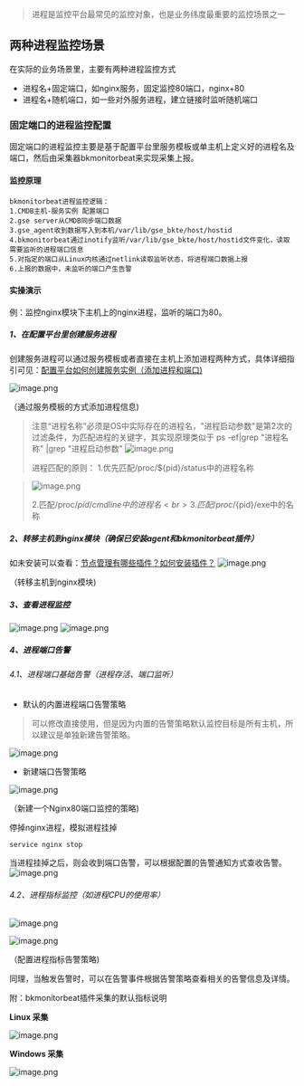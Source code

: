 >进程是监控平台最常见的监控对象，也是业务纬度最重要的监控场景之一

## 两种进程监控场景

在实际的业务场景里，主要有两种进程监控方式
- 进程名+固定端口，如nginx服务，固定监控80端口，nginx+80
- 进程名+随机端口，如一些对外服务进程，建立链接时监听随机端口

### 固定端口的进程监控配置
固定端口的进程监控主要是基于配置平台里服务模板或单主机上定义好的进程名及端口，然后由采集器bkmonitorbeat来实现采集上报。

#### 监控原理
```
bkmonitorbeat进程监控逻辑：
1.CMDB主机-服务实例 配置端口
2.gse server从CMDB同步端口数据
3.gse_agent收到数据写入到本机/var/lib/gse_bkte/host/hostid
4.bkmonitorbeat通过inotify监听/var/lib/gse_bkte/host/hostid文件变化，读取需要监听的进程端口信息
5.对指定的端口从Linux内核通过netlink读取监听状态，将进程端口数据上报
6.上报的数据中，未监听的端口产生告警
```

#### 实操演示
例：监控nginx模块下主机上的nginx进程，监听的端口为80。

##### 1、在配置平台里创建服务进程
创建服务进程可以通过服务模板或者直接在主机上添加进程两种方式，具体详细指引可见：[配置平台如何创建服务实例（添加进程和端口)](https://bk.tencent.com/s-mart/community/question/11178)

![image.png](https://smartpublic-10032816.file.myqcloud.com/custom/20230615152717/20044/20230615152717/--a91e736dfd2ed779d21289747db45cbb.png)

（通过服务模板的方式添加进程信息)

>注意“进程名称”必须是OS中实际存在的进程名，"进程启动参数"是第2次的过滤条件，为匹配进程的关键字，其实现原理类似于
>ps -ef|grep "进程名称" |grep "进程启动参数"
>![image.png](https://smartpublic-10032816.file.myqcloud.com/custom/20230615152749/20044/20230615152749/--36113435ebd1641ab21976c0e160a8bf.png)
>
>进程匹配的原则：
>1.优先匹配/proc/${pid}/status中的进程名称

>![image.png](https://smartpublic-10032816.file.myqcloud.com/custom/20230615152757/20044/20230615152757/--547bebfce6daa5466b65f2e8e4b03cec.png)
>
>2.匹配/proc/${pid}/cmdline中的进程名
><br>3.匹配/proc/${pid}/exe中的名称

##### 2、转移主机到nginx模块（确保已安装agent和bkmonitorbeat插件）
如未安装可以查看：[节点管理有哪些插件？如何安装插件？](https://bk.tencent.com/s-mart/community/question/11241)
![image.png](https://smartpublic-10032816.file.myqcloud.com/custom/20230615153006/20044/20230615153006/--966b52e6ec4a1ce35c04a472275a32ef.png)

（转移主机到nginx模块)

##### 3、查看进程监控
![image.png](https://smartpublic-10032816.file.myqcloud.com/custom/20230615154518/20044/20230615154518/--ea87383b7d5416974dbf4ac3eb556ba9.png)
![image.png](https://smartpublic-10032816.file.myqcloud.com/custom/20230615154524/20044/20230615154524/--9dad8ef0aab083d9db1955fb95fe05b1.png)

##### 4、进程端口告警
###### 4.1、进程端口基础告警（进程存活、端口监听）
- 默认的内置进程端口告警策略

> 可以修改直接使用，但是因为内置的告警策略默认监控目标是所有主机，所以建议是单独新建告警策略。

![image.png](https://smartpublic-10032816.file.myqcloud.com/custom/20230615154551/20044/20230615154551/--ca192391927ef0443392d02dc3deb1b7.png)



- 新建端口告警策略

![image.png](https://smartpublic-10032816.file.myqcloud.com/custom/20230615154629/20044/20230615154629/--d5d3865fa981c815ab505a1c058b3b30.png)

（新建一个Nginx80端口监控的策略)

停掉nginx进程，模拟进程挂掉
```
service nginx stop
```
当进程挂掉之后，则会收到端口告警，可以根据配置的告警通知方式查收告警。
![image.png](https://smartpublic-10032816.file.myqcloud.com/custom/20230615154658/20044/20230615154658/--77286e8303b7b2b774da2709b0f9694e.png)



###### 4.2、进程指标监控（如进程CPU的使用率）

![image.png](https://smartpublic-10032816.file.myqcloud.com/custom/20230615154708/20044/20230615154708/--d190fd456b91b32265367bcedf36425d.png)

![image.png](https://smartpublic-10032816.file.myqcloud.com/custom/20230615154714/20044/20230615154714/--b0ece867e1cd3023a9182e56fc226a98.png)

（配置进程指标告警策略)

同理，当触发告警时，可以在告警事件根据告警策略查看相关的告警信息及详情。

附：bkmonitorbeat插件采集的默认指标说明

**Linux 采集**

![image.png](https://smartpublic-10032816.file.myqcloud.com/custom/20230615154813/20044/20230615154813/--c990f83aee3ce33dd58dc3f96e02817b.png)



**Windows 采集**

![image.png](https://smartpublic-10032816.file.myqcloud.com/custom/20230615154850/20044/20230615154850/--e946f9099e3b8a3070a07a518753f7a8.png)

